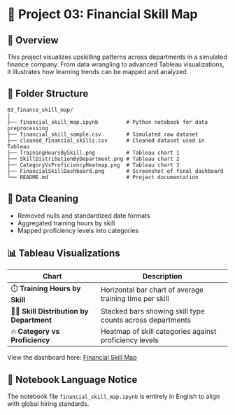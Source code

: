 # 📘 Project 03: Financial Skill Map

## 📌 Overview
This project visualizes upskilling patterns across departments in a simulated finance company. From data wrangling to advanced Tableau visualizations, it illustrates how learning trends can be mapped and analyzed.

## 📁 Folder Structure
```
03_finance_skill_map/
│
├── financial_skill_map.ipynb         # Python notebook for data preprocessing
├── financial_skill_sample.csv        # Simulated raw dataset
├── cleaned_financial_skills.csv      # Cleaned dataset used in Tableau
├── TrainingHoursBySkill.png          # Tableau chart 1
├── SkillDistributionByDepartment.png # Tableau chart 2
├── CategoryVsProficiencyHeatmap.png  # Tableau chart 3
├── FinancialSkillDashboard.png       # Screenshot of final dashboard
└── README.md                         # Project documentation
```

## 🧹 Data Cleaning
- Removed nulls and standardized date formats
- Aggregated training hours by skill
- Mapped proficiency levels into categories

## 📊 Tableau Visualizations
| Chart | Description |
|-------|-------------|
| ⏱️ **Training Hours by Skill** | Horizontal bar chart of average training time per skill |
| 🧑‍💼 **Skill Distribution by Department** | Stacked bars showing skill type counts across departments |
| 🔥 **Category vs Proficiency** | Heatmap of skill categories against proficiency levels |

View the dashboard here: [Financial Skill Map](https://public.tableau.com/app/profile/zheng.lyu6601/viz/Financial_skill_map/Financial_skill_map)

## 💬 Notebook Language Notice
The notebook file `financial_skill_map.ipynb` is entirely in English to align with global hiring standards.
